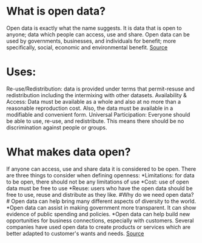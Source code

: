 # What is open data? #
Open data is exactly what the name suggests. It is data that is open to anyone; data which people can access, use and share. Open data can be used by governments, businesses, and individuals for benefit; more specifically, social, economic and environmental benefit. [Source](https://www.europeandataportal.eu/elearning/en/module1/#/id/co-01)
# Uses: #
Re-use/Redistribution: data is provided under terms that permit-resuse and redistribution including the intermixing with other datasets. 
Availability & Access: 
Data must be available as a whole and also at no more than a reasonable reproduction cost. Also, the data must be available in a modifiable and convenient form. 
Universal Participation: Everyone should be able to use, re-use, and redistribute. This means there should be no discrimination against people or groups. 
# What makes data open? #
If anyone can access, use and share data it is considered to be open. There are three things to consider when defining openness:
*Limitations: for data to be open, there should not be any limitations of use
*Cost: use of open data must be free to use
*Reuse: users who have the open data should be free to use, reuse and distribute as they like.
#Why do we need open data? #
Open data can help bring many different aspects of diversity to the world. 
*Open data can assist in making government more transparent. It can show evidence of public spending and policies. 
*Open data can help build new opportunities for business connections, especially with customers. Several companies have used open data to create products or services which are better adapted to customer's wants and needs. 
[Source](https://www.europeandataportal.eu/elearning/en/module1/#/id/co-01)